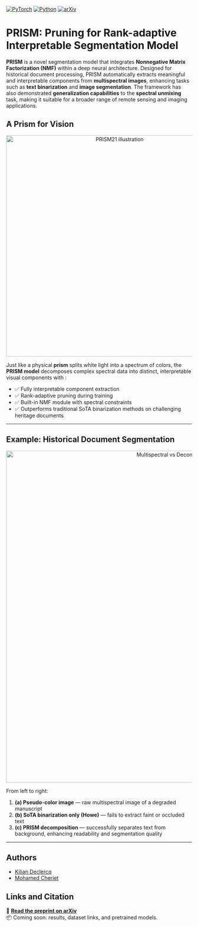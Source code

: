 [![PyTorch](https://img.shields.io/badge/PyTorch-ee4c2c?logo=pytorch&logoColor=white)](#)  [![Python](https://img.shields.io/badge/Python-3776AB?logo=python&logoColor=fff)](#)  [![arXiv](https://img.shields.io/badge/arXiv-<INDEX>-b31b1b.svg)](https://arxiv.org/abs/<INDEX>)

# PRISM: Pruning for Rank-adaptive Interpretable Segmentation Model

**PRISM** is a novel segmentation model that integrates **Nonnegative Matrix Factorization (NMF)** within a deep neural architecture. Designed for historical document processing, PRISM automatically extracts meaningful and interpretable components from **multispectral images**, enhancing tasks such as **text binarization** and **image segmentation**. The framework has also demonstrated **generalization capabilities** to the **spectral unmixing** task, making it suitable for a broader range of remote sensing and imaging applications.

## A Prism for Vision

<p align="center">
  <img src="https://github.com/user-attachments/assets/d56ca3a3-65b6-43e0-977e-4528beff784b" alt="PRISM21 illustration" width="600">
</p>

Just like a physical **prism** splits white light into a spectrum of colors, the **PRISM model** decomposes complex spectral data into distinct, interpretable visual components with :

- ✅ Fully interpretable component extraction  
- ✅ Rank-adaptive pruning during training  
- ✅ Built-in NMF module with spectral constraints  
- ✅ Outperforms traditional SoTA binarization methods on challenging heritage documents

---

## Example: Historical Document Segmentation

<p align="center">
  <img src="https://github.com/user-attachments/assets/bd1d82d7-4747-4fec-8c65-f68158c51b0d" alt="Multispectral vs Decomposition" width="900">
</p>

From left to right:

1. **(a) Pseudo-color image** — raw multispectral image of a degraded manuscript  
2. **(b) SoTA binarization only (Howe)** — fails to extract faint or occluded text  
3. **(c) PRISM decomposition** — successfully separates text from background, enhancing readability and segmentation quality

---

## Authors

- [Kilian Declercq](https://www.github.com/Kilian-Declercq)  
- [Mohamed Cheriet](https://profs.etsmtl.ca/mcheriet/)


## Links and Citation

📄 **[Read the preprint on arXiv](https://arxiv.org/abs/<INDEX>)**  
📦 Coming soon: results, dataset links, and pretrained models.
